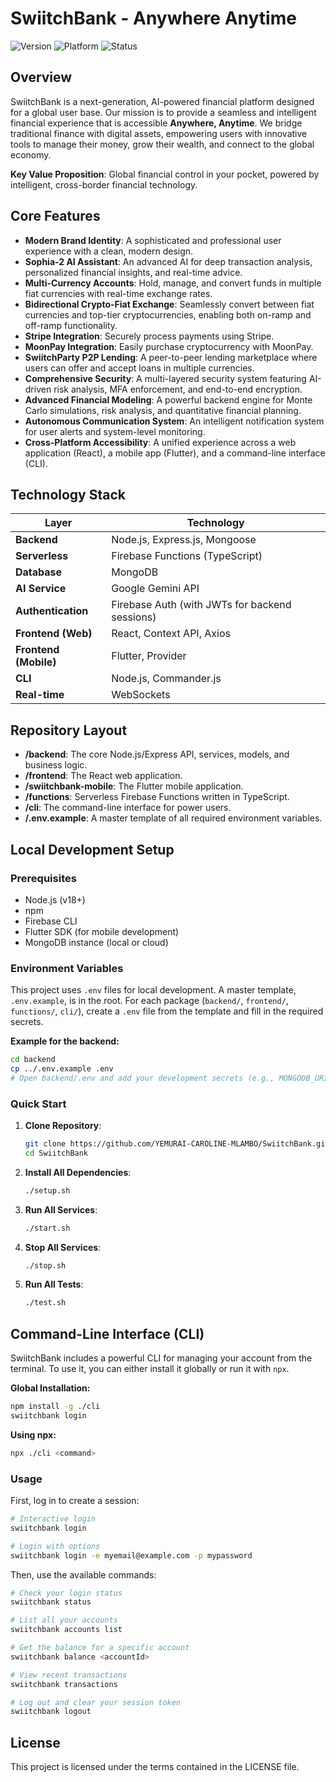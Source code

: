 # SwiitchBank - Anywhere Anytime

![Version](https://img.shields.io/badge/Version-1.0.0-blue.svg)
![Platform](https://img.shields.io/badge/Platform-Node.js%20|%20React%20|%20Flutter-brightgreen.svg)
![Status](https://img.shields.io/badge/Status-Live-green.svg)

## Overview

SwiitchBank is a next-generation, AI-powered financial platform designed for a global user base. Our mission is to provide a seamless and intelligent financial experience that is accessible **Anywhere, Anytime**. We bridge traditional finance with digital assets, empowering users with innovative tools to manage their money, grow their wealth, and connect to the global economy.

**Key Value Proposition**: Global financial control in your pocket, powered by intelligent, cross-border financial technology.

## Core Features

-   **Modern Brand Identity**: A sophisticated and professional user experience with a clean, modern design.
-   **Sophia-2 AI Assistant**: An advanced AI for deep transaction analysis, personalized financial insights, and real-time advice.
-   **Multi-Currency Accounts**: Hold, manage, and convert funds in multiple fiat currencies with real-time exchange rates.
-   **Bidirectional Crypto-Fiat Exchange**: Seamlessly convert between fiat currencies and top-tier cryptocurrencies, enabling both on-ramp and off-ramp functionality.
-   **Stripe Integration**: Securely process payments using Stripe.
-   **MoonPay Integration**: Easily purchase cryptocurrency with MoonPay.
-   **SwiitchParty P2P Lending**: A peer-to-peer lending marketplace where users can offer and accept loans in multiple currencies.
-   **Comprehensive Security**: A multi-layered security system featuring AI-driven risk analysis, MFA enforcement, and end-to-end encryption.
-   **Advanced Financial Modeling**: A powerful backend engine for Monte Carlo simulations, risk analysis, and quantitative financial planning.
-   **Autonomous Communication System**: An intelligent notification system for user alerts and system-level monitoring.
-   **Cross-Platform Accessibility**: A unified experience across a web application (React), a mobile app (Flutter), and a command-line interface (CLI).

## Technology Stack

| Layer                | Technology                                        |
| -------------------- | ------------------------------------------------- |
| **Backend**          | Node.js, Express.js, Mongoose                     |
| **Serverless**       | Firebase Functions (TypeScript)                   |
| **Database**         | MongoDB                                           |
| **AI Service**       | Google Gemini API                                 |
| **Authentication**   | Firebase Auth (with JWTs for backend sessions)    |
| **Frontend (Web)**   | React, Context API, Axios                         |
| **Frontend (Mobile)**| Flutter, Provider                                 |
| **CLI**              | Node.js, Commander.js                             |
| **Real-time**        | WebSockets                                        |

## Repository Layout

-   **/backend**: The core Node.js/Express API, services, models, and business logic.
-   **/frontend**: The React web application.
-   **/swiitchbank-mobile**: The Flutter mobile application.
-   **/functions**: Serverless Firebase Functions written in TypeScript.
-   **/cli**: The command-line interface for power users.
-   **/.env.example**: A master template of all required environment variables.

## Local Development Setup

### Prerequisites

-   Node.js (v18+)
-   npm
-   Firebase CLI
-   Flutter SDK (for mobile development)
-   MongoDB instance (local or cloud)

### Environment Variables

This project uses `.env` files for local development. A master template, `.env.example`, is in the root. For each package (`backend/`, `frontend/`, `functions/`, `cli/`), create a `.env` file from the template and fill in the required secrets.

**Example for the backend:**
```bash
cd backend
cp ../.env.example .env
# Open backend/.env and add your development secrets (e.g., MONGODB_URI, GEMINI_API_KEY, STRIPE_SECRET_KEY, MOONPAY_API_KEY)
```

### Quick Start

1.  **Clone Repository**:
    ```bash
    git clone https://github.com/YEMURAI-CAROLINE-MLAMBO/SwiitchBank.git
    cd SwiitchBank
    ```

2.  **Install All Dependencies**:
    ```bash
    ./setup.sh
    ```

3.  **Run All Services**:
    ```bash
    ./start.sh
    ```

4.  **Stop All Services**:
    ```bash
    ./stop.sh
    ```

5.  **Run All Tests**:
    ```bash
    ./test.sh
    ```

## Command-Line Interface (CLI)

SwiitchBank includes a powerful CLI for managing your account from the terminal. To use it, you can either install it globally or run it with `npx`.

**Global Installation:**
```bash
npm install -g ./cli
swiitchbank login
```

**Using npx:**
```bash
npx ./cli <command>
```

### Usage

First, log in to create a session:
```bash
# Interactive login
swiitchbank login

# Login with options
swiitchbank login -e myemail@example.com -p mypassword
```

Then, use the available commands:
```bash
# Check your login status
swiitchbank status

# List all your accounts
swiitchbank accounts list

# Get the balance for a specific account
swiitchbank balance <accountId>

# View recent transactions
swiitchbank transactions

# Log out and clear your session token
swiitchbank logout
```

## License

This project is licensed under the terms contained in the LICENSE file.
